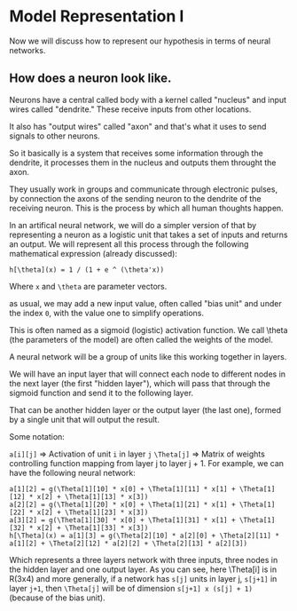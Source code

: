 # Model Representation I

Now we will discuss how to represent our hypothesis in terms of neural networks.

## How does a neuron look like.

Neurons have a central called body with a kernel called "nucleus" and input wires called "dendrite." These receive inputs from other locations.

It also has "output wires" called "axon" and that's what it uses to send signals to other neurons.

So it basically is a system that receives some information through the dendrite, it processes them in the nucleus and outputs them throught the axon. 

They usually work in groups and communicate through electronic pulses, by connection the axons of the sending neuron to the dendrite of the receiving neuron. This is the process by which all human thoughts happen.

In an artifical neural network, we will do a simpler version of that by representing a neuron as a logistic unit that takes a set of inputs and returns an output. We will represent all this process through the following mathematical expression (already discussed):

```
h[\theta](x) = 1 / (1 + e ^ (\theta'x))
```

Where `x` and `\theta` are parameter vectors.

as usual, we may add a new input value, often called "bias unit" and under the index `0`, with the value one to simplify operations.

This is often named as a sigmoid (logistic) activation function. We call \theta (the parameters of the model) are often called the weights of the model.

A neural network will be a group of units like this working together in layers.

We will have an input layer that will connect each node to different nodes in the next layer (the first "hidden layer"), which will pass that through the sigmoid function and send it to the following layer.

That can be another hidden layer or the output layer (the last one), formed by a single unit that will output the result.

Some notation:

`a[i][j]` => Activation of unit `i` in layer `j`
`\Theta[j]` => Matrix of weights controlling function mapping from layer j to layer j + 1. For example, we can have the following neural network:

```
a[1][2] = g(\Theta[1][10] * x[0] + \Theta[1][11] * x[1] + \Theta[1][12] * x[2] + \Theta[1][13] * x[3])
a[2][2] = g(\Theta[1][20] * x[0] + \Theta[1][21] * x[1] + \Theta[1][22] * x[2] + \Theta[1][23] * x[3])
a[3][2] = g(\Theta[1][30] * x[0] + \Theta[1][31] * x[1] + \Theta[1][32] * x[2] + \Theta[1][33] * x[3])
h[\Theta](x) = a[1][3] = g(\Theta[2][10] * a[2][0] + \Theta[2][11] * a[1][2] + \Theta[2][12] * a[2][2] + \Theta[2][13] * a[2][3])
```

Which represents a three layers network with three inputs, three nodes in the hidden layer and one output layer. As you can see, here \Theta[i] is in R(3x4) and more generally, if a network has `s[j]` units in layer j, `s[j+1]` in layer `j+1`, then `\Theta[j]` will be of dimension `s[j+1] x (s[j] + 1)` (because of the bias unit).
